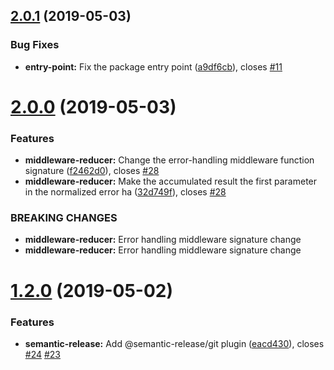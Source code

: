 ## [2.0.1](https://github.com/ChocPanda/aws-middleware-js/compare/v2.0.0...v2.0.1) (2019-05-03)


### Bug Fixes

* **entry-point:** Fix the package entry point ([a9df6cb](https://github.com/ChocPanda/aws-middleware-js/commit/a9df6cb)), closes [#11](https://github.com/ChocPanda/aws-middleware-js/issues/11)

# [2.0.0](https://github.com/ChocPanda/aws-middleware-js/compare/v1.2.0...v2.0.0) (2019-05-03)


### Features

* **middleware-reducer:** Change the error-handling middleware function signature ([f2462d0](https://github.com/ChocPanda/aws-middleware-js/commit/f2462d0)), closes [#28](https://github.com/ChocPanda/aws-middleware-js/issues/28)
* **middleware-reducer:** Make the accumulated result the first parameter in the normalized error ha ([32d749f](https://github.com/ChocPanda/aws-middleware-js/commit/32d749f)), closes [#28](https://github.com/ChocPanda/aws-middleware-js/issues/28)


### BREAKING CHANGES

* **middleware-reducer:** Error handling middleware signature change
* **middleware-reducer:** Error handling middleware signature change

# [1.2.0](https://github.com/ChocPanda/aws-middleware-js/compare/v1.1.0...v1.2.0) (2019-05-02)


### Features

* **semantic-release:** Add @semantic-release/git plugin ([eacd430](https://github.com/ChocPanda/aws-middleware-js/commit/eacd430)), closes [#24](https://github.com/ChocPanda/aws-middleware-js/issues/24) [#23](https://github.com/ChocPanda/aws-middleware-js/issues/23)

